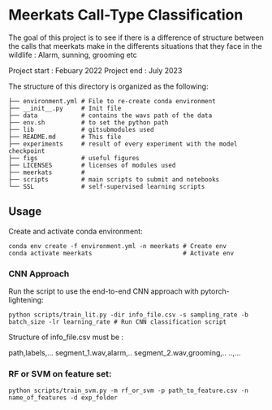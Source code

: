 # Meerkats Call-Type Classification
The goal of this project is to see if there is a difference of structure between the calls that meerkats make in the differents situations that they face in the wildlife : Alarm, sunning, grooming etc

Project start : Febuary 2022
Project end : July 2023

The structure of this directory is organized as the following:

```
├── environment.yml # File to re-create conda environment 
├── __init__.py     # Init file
├── data            # contains the wavs path of the data
├── env.sh          # to set the python path
├── lib             # gitsubmodules used
├── README.md       # This file
├── experiments     # result of every experiment with the model checkpoint
├── figs            # useful figures
├── LICENSES        # licenses of modules used
├── meerkats        # 
├── scripts         # main scripts to submit and notebooks
└── SSL             # self-supervised learning scripts
```

## Usage

Create and activate conda environment:

```
conda env create -f environment.yml -n meerkats # Create env
conda activate meerkats                         # Activate env
```
### CNN Approach
Run the script to use the end-to-end CNN approach with pytorch-lightening:

```
python scripts/train_lit.py -dir info_file.csv -s sampling_rate -b batch_size -lr learning_rate # Run CNN classification script 
```

Structure of info_file.csv must be :
 
path,labels,...
segment_1.wav,alarm,..
segment_2.wav,grooming,..
..,...

### RF or SVM on feature set:

```
python scripts/train_svm.py -m rf_or_svm -p path_to_feature.csv -n name_of_features -d exp_folder
```
